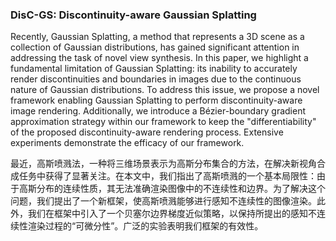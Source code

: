 ### DisC-GS: Discontinuity-aware Gaussian Splatting

Recently, Gaussian Splatting, a method that represents a 3D scene as a collection of Gaussian distributions, has gained significant attention in addressing the task of novel view synthesis. In this paper, we highlight a fundamental limitation of Gaussian Splatting: its inability to accurately render discontinuities and boundaries in images due to the continuous nature of Gaussian distributions. To address this issue, we propose a novel framework enabling Gaussian Splatting to perform discontinuity-aware image rendering. Additionally, we introduce a Bézier-boundary gradient approximation strategy within our framework to keep the  "differentiability" of the proposed discontinuity-aware rendering process. Extensive experiments demonstrate the efficacy of our framework.

最近，高斯喷溅法，一种将三维场景表示为高斯分布集合的方法，在解决新视角合成任务中获得了显著关注。在本文中，我们指出了高斯喷溅的一个基本局限性：由于高斯分布的连续性质，其无法准确渲染图像中的不连续性和边界。为了解决这个问题，我们提出了一个新框架，使高斯喷溅能够进行感知不连续性的图像渲染。此外，我们在框架中引入了一个贝塞尔边界梯度近似策略，以保持所提出的感知不连续性渲染过程的“可微分性”。广泛的实验表明我们框架的有效性。

